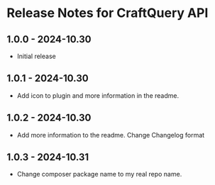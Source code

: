 # Release Notes for CraftQuery API

## 1.0.0 - 2024-10.30
- Initial release

## 1.0.1 - 2024-10.30
- Add icon to plugin and more information in the readme.

## 1.0.2 - 2024-10.30
- Add more information to the readme. Change Changelog format

## 1.0.3 - 2024-10.31
- Change composer package name to my real repo name.
